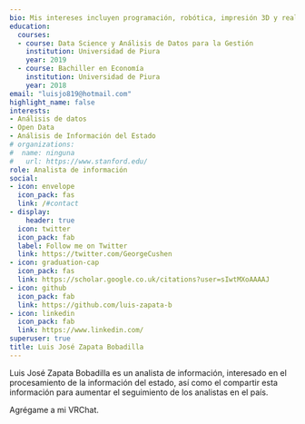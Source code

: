 ```yaml
---
bio: Mis intereses incluyen programación, robótica, impresión 3D y realidad virtual.
education:
  courses:
  - course: Data Science y Análisis de Datos para la Gestión
    institution: Universidad de Piura
    year: 2019
  - course: Bachiller en Economía
    institution: Universidad de Piura
    year: 2018
email: "luisjo819@hotmail.com"
highlight_name: false
interests:
- Análisis de datos
- Open Data
- Análisis de Información del Estado
# organizations:
#  name: ninguna
#   url: https://www.stanford.edu/
role: Analista de información
social:
- icon: envelope
  icon_pack: fas
  link: /#contact
- display:
    header: true
  icon: twitter
  icon_pack: fab
  label: Follow me on Twitter
  link: https://twitter.com/GeorgeCushen
- icon: graduation-cap
  icon_pack: fas
  link: https://scholar.google.co.uk/citations?user=sIwtMXoAAAAJ
- icon: github
  icon_pack: fab
  link: https://github.com/luis-zapata-b
- icon: linkedin
  icon_pack: fab
  link: https://www.linkedin.com/
superuser: true
title: Luis José Zapata Bobadilla
---
```


Luis José Zapata Bobadilla es un analista de información, interesado en el procesamiento de la información del estado, así como el compartir esta información para aumentar el seguimiento de los analistas en el país.

Agrégame a mi VRChat.

